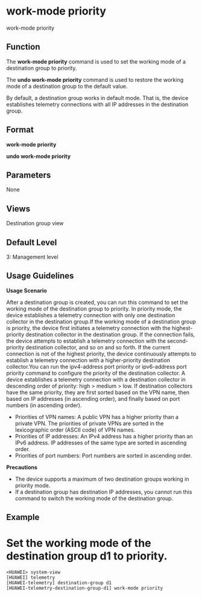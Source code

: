 work-mode priority
==================

work-mode priority

Function
--------



The **work-mode priority** command is used to set the working mode of a destination group to priority.

The **undo work-mode priority** command is used to restore the working mode of a destination group to the default value.



By default, a destination group works in default mode. That is, the device establishes telemetry connections with all IP addresses in the destination group.


Format
------

**work-mode priority**

**undo work-mode priority**


Parameters
----------

None

Views
-----

Destination group view


Default Level
-------------

3: Management level


Usage Guidelines
----------------

**Usage Scenario**

After a destination group is created, you can run this command to set the working mode of the destination group to priority. In priority mode, the device establishes a telemetry connection with only one destination collector in the destination group.If the working mode of a destination group is priority, the device first initiates a telemetry connection with the highest-priority destination collector in the destination group. If the connection fails, the device attempts to establish a telemetry connection with the second-priority destination collector, and so on and so forth. If the current connection is not of the highest priority, the device continuously attempts to establish a telemetry connection with a higher-priority destination collector.You can run the ipv4-address port priority or ipv6-address port priority command to configure the priority of the destination collector. A device establishes a telemetry connection with a destination collector in descending order of priority: high > medium > low. If destination collectors have the same priority, they are first sorted based on the VPN name, then based on IP addresses (in ascending order), and finally based on port numbers (in ascending order).

* Priorities of VPN names: A public VPN has a higher priority than a private VPN. The priorities of private VPNs are sorted in the lexicographic order (ASCII code) of VPN names.
* Priorities of IP addresses: An IPv4 address has a higher priority than an IPv6 address. IP addresses of the same type are sorted in ascending order.
* Priorities of port numbers: Port numbers are sorted in ascending order.

**Precautions**

* The device supports a maximum of two destination groups working in priority mode.
* If a destination group has destination IP addresses, you cannot run this command to switch the working mode of the destination group.

Example
-------

# Set the working mode of the destination group d1 to priority.
```
<HUAWEI> system-view
[HUAWEI] telemetry
[HUAWEI-telemetry] destination-group d1
[HUAWEI-telemetry-destination-group-d1] work-mode priority

```